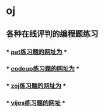 # oj
## 各种在线评判的编程题练习
### * [pat练习题的网址为](http://pintia.cn) *
### * [codeup练习题的网址为](http://codeup.cn) *
### * [zoj练习题的网址为](http://acm.zju.edu.cn) *
### * [vijos练习题的网址](https://vijos.org) *